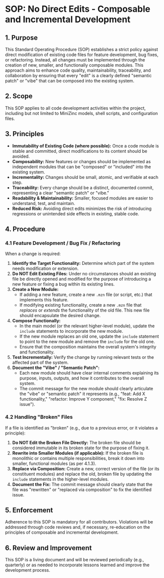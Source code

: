 # SOP: No Direct Edits - Composable and Incremental Development

## 1. Purpose

This Standard Operating Procedure (SOP) establishes a strict policy against direct modification of existing code files for feature development, bug fixes, or refactoring. Instead, all changes must be implemented through the creation of new, smaller, and functionally composable modules. This approach aims to enhance code quality, maintainability, traceability, and collaboration by ensuring that every "edit" is a clearly defined "semantic patch" or "vibe" that can be composed into the existing system.

## 2. Scope

This SOP applies to all code development activities within the project, including but not limited to MiniZinc models, shell scripts, and configuration files.

## 3. Principles

*   **Immutability of Existing Code (where possible):** Once a code module is stable and committed, direct modifications to its content should be avoided.
*   **Composability:** New features or changes should be implemented as independent modules that can be "composed" or "included" into the existing system.
*   **Incrementality:** Changes should be small, atomic, and verifiable at each step.
*   **Traceability:** Every change should be a distinct, documented commit, representing a clear "semantic patch" or "vibe."
*   **Readability & Maintainability:** Smaller, focused modules are easier to understand, test, and maintain.
*   **Reduced Risk:** Avoiding direct edits minimizes the risk of introducing regressions or unintended side effects in existing, stable code.

## 4. Procedure

### 4.1 Feature Development / Bug Fix / Refactoring

When a change is required:

1.  **Identify the Target Functionality:** Determine which part of the system needs modification or extension.
2.  **Do NOT Edit Existing Files:** Under no circumstances should an existing file be directly opened and modified for the purpose of introducing a new feature or fixing a bug within its existing lines.
3.  **Create a New Module:**
    *   If adding a new feature, create a new `.mzn` file (or script, etc.) that implements this feature.
    *   If modifying existing functionality, create a new `.mzn` file that *replaces* or *extends* the functionality of the old file. This new file should encapsulate the desired change.
4.  **Compose Functionally:**
    *   In the main model (or the relevant higher-level module), update the `include` statements to incorporate the new module.
    *   If the new module replaces an old one, update the `include` statement to point to the new module and remove the `include` for the old one.
    *   Ensure that the composition maintains the overall system's integrity and functionality.
5.  **Test Incrementally:** Verify the change by running relevant tests or the affected part of the system.
6.  **Document the "Vibe" / "Semantic Patch":**
    *   Each new module should have clear internal comments explaining its purpose, inputs, outputs, and how it contributes to the overall system.
    *   The commit message for the new module should clearly articulate the "vibe" or "semantic patch" it represents (e.g., "feat: Add X functionality," "refactor: Improve Y component," "fix: Resolve Z issue").

### 4.2 Handling "Broken" Files

If a file is identified as "broken" (e.g., due to a previous error, or it violates a principle):

1.  **Do NOT Edit the Broken File Directly:** The broken file should be considered immutable in its broken state for the purpose of fixing it.
2.  **Rewrite into Smaller Modules (if applicable):** If the broken file is monolithic or contains multiple responsibilities, break it down into smaller, functional modules (as per 4.1.3).
3.  **Replace via Composition:** Create a new, correct version of the file (or its constituent modules) and replace the old, broken file by updating the `include` statements in the higher-level modules.
4.  **Document the Fix:** The commit message should clearly state that the file was "rewritten" or "replaced via composition" to fix the identified issue.

## 5. Enforcement

Adherence to this SOP is mandatory for all contributors. Violations will be addressed through code reviews and, if necessary, re-education on the principles of composable and incremental development.

## 6. Review and Improvement

This SOP is a living document and will be reviewed periodically (e.g., quarterly) or as needed to incorporate lessons learned and improve the development process.
